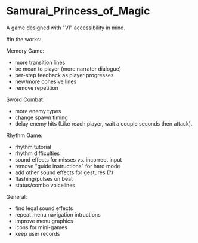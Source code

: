 # Samurai_Princess_of_Magic
A game designed with "VI" accessibility in mind.

#In the works: 

Memory Game:
- more transition lines
- be mean to player (more narrator dialogue) 
- per-step feedback as player progresses
- new/more cohesive lines
- remove repetition

Sword Combat: 
- more enemy types
- change spawn timing
- delay enemy hits (Like reach player, wait a couple seconds then attack). 

Rhythm Game: 
- rhythm tutorial
- rhythm difficulties
- sound effects for misses vs. incorrect input
- remove "guide instructions" for hard mode
- add other sound effects for gestures (?) 
- flashing/pulses on beat
- status/combo voicelines

General: 
- find legal sound effects
- repeat menu navigation intructions
- improve menu graphics
- icons for mini-games
- keep user records
